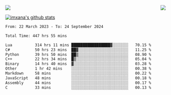 <p>
  <a href="https://count.getloli.com/"><img src="https://count.getloli.com/get/@xana.readme?theme=moebooru-h"></a>
  <img src="https://weather-icon.journeyad.repl.co/@hangzhou?v=1" align="right">
</p>


<a href="https://github.com/imxana"><img align="center" src="https://github-readme-stats.vercel.app/api?username=imxana&show_icons=true&include_all_commits=true&hide_border=tru&custom_title=imxana%27s%20Github%20Stats" alt="imxana's github stats" /></a> 

<!--START_SECTION:waka-->

```txt
From: 22 March 2023 - To: 24 September 2024

Total Time: 447 hrs 55 mins

Lua          314 hrs 11 mins █████████████████▓░░░░░░░   70.15 %
C#           50 hrs 23 mins  ██▓░░░░░░░░░░░░░░░░░░░░░░   11.25 %
Python       39 hrs 50 mins  ██▒░░░░░░░░░░░░░░░░░░░░░░   08.90 %
C++          22 hrs 34 mins  █▒░░░░░░░░░░░░░░░░░░░░░░░   05.04 %
Binary       14 hrs 40 mins  ▓░░░░░░░░░░░░░░░░░░░░░░░░   03.28 %
Other        1 hr 42 mins    ░░░░░░░░░░░░░░░░░░░░░░░░░   00.38 %
Markdown     58 mins         ░░░░░░░░░░░░░░░░░░░░░░░░░   00.22 %
JavaScript   48 mins         ░░░░░░░░░░░░░░░░░░░░░░░░░   00.18 %
Assembly     44 mins         ░░░░░░░░░░░░░░░░░░░░░░░░░   00.17 %
C            33 mins         ░░░░░░░░░░░░░░░░░░░░░░░░░   00.13 %
```

<!--END_SECTION:waka-->
